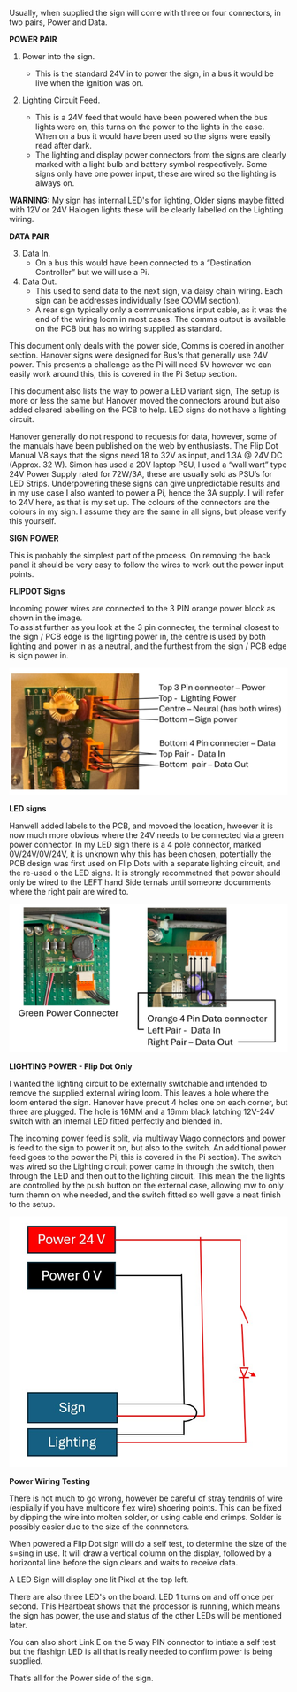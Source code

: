 Usually, when supplied the sign will come with three or four connectors, in two pairs, Power and Data.

**POWER PAIR**

1. Power into the sign.
   - This is the standard 24V in to power the sign, in a bus it would be live when the ignition was on.

2.	Lighting Circuit Feed.
     - This is a 24V feed that would have been powered when the bus lights were on, this turns on the power to the lights in the case.  When on a bus it would have been used so the signs were easily read after dark.
     - The lighting and display power connectors from the signs are clearly marked with a light bulb and battery symbol respectively.   Some signs only have one power input, these are wired so the lighting is always on.

**WARNING:** My sign has internal LED's for lighting, Older signs maybe fitted with 12V or 24V  Halogen lights  these will be clearly labelled on the Lighting wiring.

**DATA PAIR**

3.	Data In.
     - On a bus this would have been connected to a “Destination Controller” but we will use a Pi.
4.	Data Out.
     - This used to send data to the next sign, via daisy chain wiring.  Each sign can be addresses individually (see COMM section).
    - A rear sign typically only a communications input cable, as it was the end of the wiring loom in most cases.    The comms output is available on the PCB but has no wiring supplied  as standard.

This document only deals with the power side, Comms is coered in another section.    Hanover signs were designed for Bus's that generally use 24V power.  This presents a challenge as the Pi will need 5V however we can easily work around this, this is covered in the Pi Setup section.

This document also lists the way to power a LED variant sign, The setup is more or less the same but Hanover moved the connectors around but also added cleared labelling on the PCB to help.  LED signs do not have a lighting circuit.

Hanover generally do not respond to requests for data, however, some of the manuals have been published on the web by enthusiasts.  The Flip Dot Manual V8 says that the signs need 18 to 32V as input, and 1.3A @ 24V DC (Approx. 32 W).
Simon has used a 20V laptop PSU, I used a “wall wart” type 24V Power Supply rated for 72W/3A, these are usually sold as PSU’s for LED Strips.  Underpowering these signs can give unpredictable results and in my use case I also wanted to power a Pi, hence the 3A supply.
I will refer to 24V here, as that is my set up.   The colours of the connectors are the colours in my sign.   I assume they are the same in all signs, but please verify this yourself. 

**SIGN POWER**

This is probably the simplest part of the process.  On removing the back panel it should be very easy to follow the wires to work out the power input points.  

**FLIPDOT Signs**

Incoming power wires are connected to the 3 PIN orange power block as shown in the image.  
To assist further as you look at the 3 pin connecter, the terminal closest to the sign / PCB edge is the lighting power in, the centre is used by both lighting and power in as a neutral, and the furthest from the sign / PCB edge is sign power in.

![alt text](https://github.com/gjchester/Hanover-Display-Flip-Dot-Local-Aircraft-Tracker-Hardware-Setup/blob/main/Sign%20Electrics/FlipDot%20Wiring.jpg?raw=true)


**LED signs**

Hanwell added labels to the PCB, and movoed the location, hwoever it is now much more obvious where the 24V needs to be connected via a green power connector.  In my LED sign there is a 4 pole connector, marked 0V/24V/0V/24V,  it is unknown why this has been chosen, potentially the PCB design was first used on Flip Dots with a separate lighting circuit, and the re-used o the LED signs. It is strongly recommetned that power should only be wired to the LEFT hand Side ternals until someone documments where the right pair are wired to.

![alt text](https://github.com/gjchester/Hanover-Display-Flip-Dot-Local-Aircraft-Tracker-Hardware-Setup/blob/main/Sign%20Electrics/LEDDot%20Wiring.jpg?raw=true)

**LIGHTING POWER - Flip Dot Only**

I wanted the lighting circuit to be externally switchable and intended to remove the supplied external wiring loom.  This leaves a hole where the loom entered the sign.  Hanover have precut 4 holes one on each corner, but three are plugged.   The hole is 16MM and a 16mm black latching 12V-24V switch with an internal LED fitted perfectly and blended in.

The incoming power feed is split, via multiway Wago connectors and power is feed to the sign to power it on, but also to the switch.  An additional power feed goes to the power the Pi, this is covered in the  Pi section).   The switch was wired so the Lighting circuit power came in through the switch, then through the LED and then out to the lighting circuit.  This mean the the lights are controlled by the push button on the external case, allowing mw to only turn themn on whe needed,  and the switch fitted so well gave a neat finish to the setup.

![alt text](https://github.com/gjchester/Hanover-Display-Flip-Dot-Local-Aircraft-Tracker-Hardware-Setup/blob/main/Sign%20Electrics/SwitchWiring.jpg?raw=true)


**Power Wiring Testing**

There is not much to go wrong, however be careful of stray tendrils of wire (espiially if you have multicore flex wire) shoering points.  This can be fixed by dipping the wire into molten solder, or using cable end crimps.  Solder is possibly easier due to the size of the connnctors.

When powered a Flip Dot sign will do a self test, to determine the size of the s=sing in use.   It will draw a vertical column  on the display, followed by a horizontal line before the sign clears and waits to receive data. 

A LED Sign will display one lit Pixel at the top left.

There are also three LED's on the board.   LED 1 turns on and off once per second. This Heartbeat shows that the processor is running, which means the sign has power, the use and status of the other LEDs will be mentioned later. 

You can also short Link E on the 5 way PIN connector to intiate a self test but the  flashign LED is all that is really needed to confirm power is being supplied.

That’s all for the Power side of the sign.


